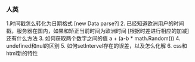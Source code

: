 ### 人英
1.时间戳怎么转化为日期格式 
 [new Data parse?]
2. 已经知道欧洲用户的时间戳，服务器在国内，如果和矫正当前时间为欧洲时间
[根据时差进行相应的加减]
还有什么方法
3. 如何获取两个数字之间的值
a + (a-b * math.Random())
4. undefined和nul的区别
5. 如何setIntervel存在的误差，以及怎么化解
6. css和html新的特性

